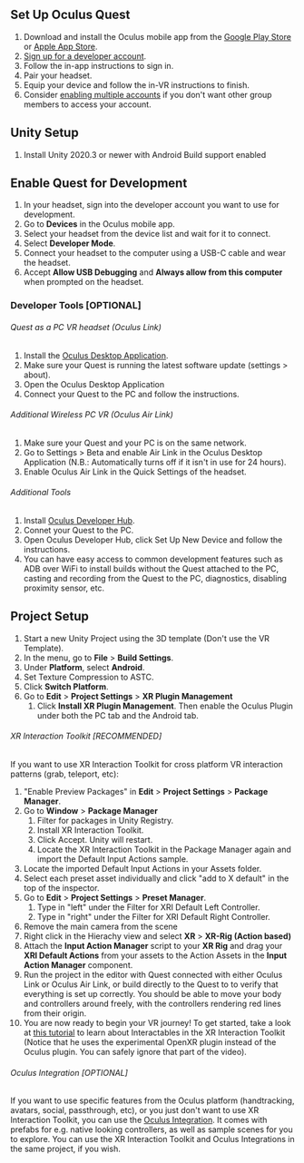 ## Set Up Oculus Quest
1. Download and install the Oculus mobile app from the [Google Play Store](https://www.oculus.com/lynx/?u=https%3A%2F%2Fplay.google.com%2Fstore%2Fapps%2Fdetails%3Fid%3Dcom.oculus.twilight&e=AT05dCA9hhnMFLzrnWmqZFOXQFxaxqVy-hIq4yLjTMys94ARevhylVc8sGYtEk8_CSqly8QGJ_PcrGsCSLBMAvNxud_c2MdbeTtPO0TD8O7mLiKrCrRryY0YTGmFUeoppYVctvIMkt3uNDbJwJZ5Zw) or [Apple App Store](https://www.oculus.com/lynx/?u=https%3A%2F%2Fapps.apple.com%2Fus%2Fapp%2Foculus-vr%2Fid1366478176&e=AT05dCA9hhnMFLzrnWmqZFOXQFxaxqVy-hIq4yLjTMys94ARevhylVc8sGYtEk8_CSqly8QGJ_PcrGsCSLBMAvNxud_c2MdbeTtPO0TD8O7mLiKrCrRryY0YTGmFUeoppYVctvIMkt3uNDbJwJZ5Zw).
2. [Sign up for a developer account](https://developer.oculus.com/sign-up/).
3. Follow the in-app instructions to sign in. 
4. Pair your headset.
5. Equip your device and follow the in-VR instructions to finish.
6. Consider [enabling multiple accounts](https://support.oculus.com/articles/accounts/multiple-accounts-and-app-sharing/add-additional-accounts-on-oculus-quest-2-or-quest) if you don't want other group members to access your account.

## Unity Setup
1. Install Unity 2020.3 or newer with Android Build support enabled

## Enable Quest for Development
1. In your headset, sign into the developer account you want to use for development.
2. Go to **Devices** in the Oculus mobile app.
3. Select your headset from the device list and wait for it to connect.
4. Select **Developer Mode**.
5. Connect your headset to the computer using a USB-C cable and wear the headset.
6. Accept **Allow USB Debugging** and **Always allow from this computer** when prompted on the headset.

### Developer Tools \[OPTIONAL\]

###### Quest as a PC VR headset (Oculus Link)
1. Install the [Oculus Desktop Application](https://www.oculus.com/download_app/?id=1582076955407037).
2. Make sure your Quest is running the latest software update (settings > about).
3. Open the Oculus Desktop Application
4. Connect your Quest to the PC and follow the instructions.

###### Additional Wireless PC VR (Oculus Air Link)
1. Make sure your Quest and your PC is on the same network.
2. Go to Settings > Beta and enable Air Link in the Oculus Desktop Application (N.B.: Automatically turns off if it isn't in use for 24 hours).
3. Enable Oculus Air Link in the Quick Settings of the headset.

###### Additional Tools
1. Install [Oculus Developer Hub](https://developer.oculus.com/documentation/unity/ts-odh/).
2. Connet your Quest to the PC.
3. Open Oculus Developer Hub, click Set Up New Device and follow the instructions.
4. You can have easy access to common development features such as ADB over WiFi to install builds without the Quest attached to the PC, casting and recording from the Quest to the PC, diagnostics, disabling proximity sensor, etc.

## Project Setup
1. Start a new Unity Project using the 3D template (Don't use the VR Template).
2. In the menu, go to **File** > **Build Settings**.
3. Under **Platform**, select **Android**.
4. Set Texture Compression to ASTC.
5. Click **Switch Platform**.
6. Go to **Edit** > **Project Settings** > **XR Plugin Management**
	1.  Click **Install XR Plugin Management**. Then enable the Oculus Plugin under both the PC tab and the Android tab.

###### XR Interaction Toolkit \[RECOMMENDED\]
If you want to use XR Interaction Toolkit for cross platform VR interaction patterns (grab, teleport, etc):
1. "Enable Preview Packages" in **Edit** > **Project Settings** > **Package Manager**.
2. Go to **Window** > **Package Manager**
	1. Filter for packages in Unity Registry.
	2. Install XR Interaction Toolkit.
	3. Click Accept. Unity will restart.
	4. Locate the XR Interaction Toolkit in the Package Manager again and import the Default Input Actions sample.
3.  Locate the imported Default Input Actions in your Assets folder.
4.  Select each preset asset individually and click "add to X default" in the top of the inspector.
5.  Go to **Edit** > **Project Settings** > **Preset Manager**.
	1.  Type in "left" under the Filter for XRI Default Left Controller.
	2.  Type in "right" under the Filter for XRI Default Right Controller.
6. Remove the main camera from the scene
7. Right click in the Hierachy view and select **XR** > **XR-Rig (Action based)**
8. Attach the **Input Action Manager** script to your **XR Rig** and drag your **XRI Default Actions** from your assets to the Action Assets in the **Input Action Manager** component.
9. Run the project in the editor with Quest connected with either Oculus Link or Oculus Air Link, or build directly to the Quest to to verify that everything is set up correctly. You should be able to move your body and controllers around freely, with the controllers rendering red lines from their origin.
10. You are now ready to begin your VR journey! To get started, take a look at [this tutorial](https://www.youtube.com/watch?v=furfe8E7SOA&ab_channel=JustinPBarnett-VRGameDev) to learn about Interactables in the XR Interaction Toolkit (Notice that he uses the experimental OpenXR plugin instead of the Oculus plugin. You can safely ignore that part of the video).

######  Oculus Integration \[OPTIONAL\]
If you want to use specific features from the Oculus platform (handtracking, avatars, social, passthrough, etc), or you just don't want to use XR Interaction Toolkit, you can use the [Oculus Integration](https://assetstore.unity.com/packages/tools/integration/oculus-integration-82022). It comes with prefabs for e.g. native looking controllers, as well as sample scenes for you to explore. You can use the XR Interaction Toolkit and Oculus Integrations in the same project, if you wish.
